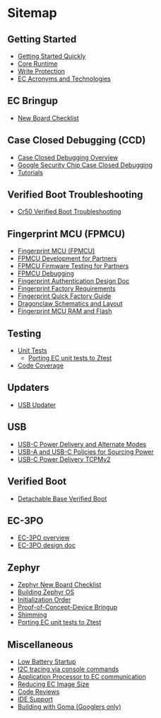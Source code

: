 # Sitemap

## Getting Started

*   [Getting Started Quickly](./getting_started_quickly.md)
*   [Core Runtime](./core_runtime.md)
*   [Write Protection](./write_protection.md)
*   [EC Acronyms and Technologies](./ec_terms.md)

## EC Bringup

*   [New Board Checklist](./new_board_checklist.md)

## Case Closed Debugging (CCD)

*   [Case Closed Debugging Overview][1]
*   [Google Security Chip Case Closed Debugging][2]
*   [Tutorials][3]

## Verified Boot Troubleshooting

*   [Cr50 Verified Boot Troubleshooting][4]

## Fingerprint MCU (FPMCU)

*   [Fingerprint MCU (FPMCU)](./fingerprint/fingerprint.md)
*   [FPMCU Development for Partners](./fingerprint/fingerprint-dev-for-partners.md)
*   [FPMCU Firmware Testing for Partners](./fingerprint/fingerprint-firmware-testing-for-partners.md)
*   [FPMCU Debugging](./fingerprint/fingerprint-debugging.md)
*   [Fingerprint Authentication Design Doc](./fingerprint/fingerprint-authentication-design-doc.md)
*   [Fingerprint Factory Requirements](./fingerprint/fingerprint-factory-requirements.md)
*   [Fingerprint Quick Factory Guide](./fingerprint/fingerprint-factory-quick-guide.md)
*   [Dragonclaw Schematics and Layout](./schematics/dragonclaw)
*   [Fingerprint MCU RAM and Flash](./fingerprint/fingerprint-ram-and-flash.md)

## Testing

*   [Unit Tests](./unit_tests.md)
    *   [Porting EC unit tests to Ztest](./zephyr/ztest.md)
*   [Code Coverage](./code_coverage.md)

## Updaters

*   [USB Updater](./usb_updater.md)

## USB

*   [USB-C Power Delivery and Alternate Modes](./usb-c.md)
*   [USB-A and USB-C Policies for Sourcing Power](./usb_power.md)
*   [USB-C Power Delivery TCPMv2](./usb-tcpmv2.md)

## Verified Boot

*   [Detachable Base Verified Boot](./detachable_base_verified_boot.md)

## EC-3PO

*   [EC-3PO overview](./ec-3po.md)
*   [EC-3PO design doc](./ec-3po-design.md)

## Zephyr

*   [Zephyr New Board Checklist](./zephyr/zephyr_new_board_checklist.md)
*   [Building Zephyr OS](./zephyr/zephyr_build.md)
*   [Initialization Order](./zephyr/zephyr_init.md)
*   [Proof-of-Concept-Device Bringup](./zephyr/zephyr_poc_device_bringup.md)
*   [Shimming](./zephyr/zephyr_shim.md)
*   [Porting EC unit tests to Ztest](./zephyr/ztest.md)

## Miscellaneous

*   [Low Battery Startup](./low_battery_startup.md)
*   [I2C tracing via console commands](./i2c-debugging.md)
*   [Application Processor to EC communication](./ap-ec-comm.md)
*   [Reducing EC Image Size](./reducing_ec_image_size.md)
*   [Code Reviews](./code_reviews.md)
*   [IDE Support](./ide-support.md)
*   [Building with Goma (Googlers only)](./goma.md)

[1]:https://chromium.googlesource.com/chromiumos/platform/ec/+/cr50_stab/docs/case_closed_debugging.md
[2]:https://chromium.googlesource.com/chromiumos/platform/ec/+/cr50_stab/docs/case_closed_debugging_cr50.md
[3]:https://chromium.googlesource.com/chromiumos/platform/ec/+/cr50_stab/docs/ccd_howtos.md
[4]:https://chromium.googlesource.com/chromiumos/platform/ec/+/cr50_stab/docs/cr50_vboot_troubleshooting.md
